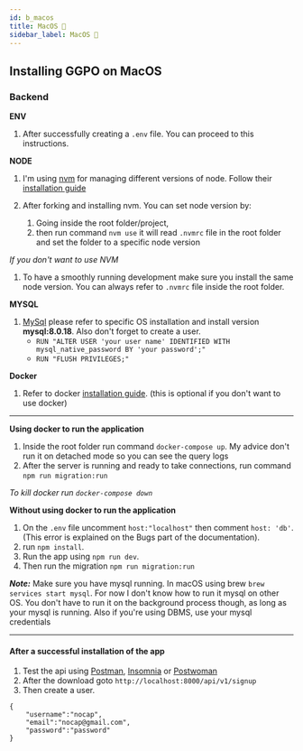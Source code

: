 ```yaml
---
id: b_macos
title: MacOS 🍎
sidebar_label: MacOS 🍎
---
```


## Installing GGPO on MacOS

### Backend

**ENV**

1. After successfully creating a `.env` file. You can proceed to this instructions.

**NODE**

1. I'm using [nvm](https://github.com/nvm-sh/nvm) for managing different versions of node. Follow their [installation guide](https://github.com/nvm-sh/nvm#install--update-script)

2. After forking and installing nvm. You can set node version by:
   1. Going inside the root folder/project,
   2. then run command `nvm use` it will read `.nvmrc` file in the root folder and set the folder to a specific node version

_If you don't want to use NVM_

1. To have a smoothly running development make sure you install the same node version. You can always refer to `.nvmrc` file inside the root folder.

**MYSQL**

1. [MySql](https://www.mysql.com/) please refer to specific OS installation and install version **mysql:8.0.18**. Also don't forget to create a user.
   - `RUN "ALTER USER 'your user name' IDENTIFIED WITH mysql_native_password BY 'your password';"`
   - `RUN "FLUSH PRIVILEGES;"`

**Docker**

1. Refer to docker [installation guide](https://hub.docker.com/editions/community/docker-ce-desktop-mac). (this is optional if you don't want to use docker)

---

**Using docker to run the application**

1. Inside the root folder run command `docker-compose up`. My advice don't run it on detached mode so you can see the query logs
2. After the server is running and ready to take connections, run command `npm run migration:run`

_To kill docker run `docker-compose down`_

**Without using docker to run the application**

1.  On the `.env` file uncomment `host:"localhost"` then comment `host: 'db'`. (This error is explained on the Bugs part of the documentation).
2.  run `npm install`.
3.  Run the app using `npm run dev`.
4.  Then run the migration `npm run migration:run`

**_Note:_** Make sure you have mysql running. In macOS using brew `brew services start mysql`. For now I don't know how to run it mysql on other OS. You don't have to run it on the background process though, as long as your mysql is running. Also if you're using DBMS, use your mysql credentials

---

#### After a successful installation of the app

1. Test the api using [Postman](https://www.postman.com/), [Insomnia](https://insomnia.rest/download/) or [Postwoman](https://postwoman.io/)
2. After the download goto `http://localhost:8000/api/v1/signup`
3. Then create a user.

```
{
	"username":"nocap",
	"email":"nocap@gmail.com",
	"password":"password"
}
```
